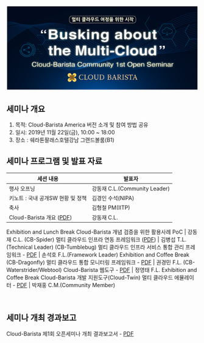<p align="center">
  <img src="https://github.com/cloud-barista/docs/blob/master/openseminar/v0.1.0-americano/images/americano.png">
</p>

## 세미나 개요
1. 목적: Cloud-Barista America 버전 소개 및 참여 방법 공유 
2. 일시: 2019년 11월 22일(금), 10:00 ~ 18:00
3. 장소 : 쉐라톤팔래스호텔강남 그랜드볼룸(B1)

## 세미나 프로그램 및 발표 자료

세션 내용 | 발표자
--------------------------------- | ---------------------------------
행사 오프닝 | 강동재 C.L.(Community Leader)
키노트 : 국내 공개SW 현황 및 정책 | 김경인 수석(NIPA)
축사 | 김형철 PM(IITP)
Cloud-Barista 개요 ([PDF](https://github.com/cloud-barista/docs/blob/master/openseminar/v0.1.0-americano/ppt_files/Americano-OpenSeminar-1-Cloud-Barista.pdf)) | 강동재 C.L.
Exhibition and Lunch Break
Cloud-Barista 개념 검증을 위한 활용사례 PoC | 강동재 C.L.
(CB-Spider) 멀티 클라우드 인프라 연동 프레임워크 ([PDF](https://github.com/cloud-barista/docs/blob/master/openseminar/v0.1.0-americano/ppt_files/Americano-OpenSeminar-2-CB-Spider.pdf)) | 김병섭 T.L.(Technical Leader)
(CB-Tumblebug) 멀티 클라우드 인프라 서비스 통합 관리 프레임워크 - [PDF](https://github.com/cloud-barista/docs/blob/master/openseminar/v0.1.0-americano/ppt_files/Americano-OpenSeminar-3-CB-Tumblebug.pdf) | 손석호 F.L.(Framework Leader)
Exhibition and Coffee Break
(CB-Dragonfly) 멀티 클라우드 통합 모니터링 프레임워크 - [PDF](https://github.com/cloud-barista/docs/blob/master/openseminar/v0.1.0-americano/ppt_files/Americano-OpenSeminar-4-CB-Dragonfly.pdf) | 권경민 F.L.
(CB-Waterstrider/Webtool) Cloud-Barista 웹도구 - [PDF](https://github.com/cloud-barista/docs/blob/master/openseminar/v0.1.0-americano/ppt_files/Americano-OpenSeminar-5-CB-Waterstrider.pdf) | 정영태 F.L.
Exhibition and Coffee Break
Cloud-Barista 개발 지원도구(Cloud-Twin) 멀티 클라우드 에뮬레이터 - [PDF](https://github.com/cloud-barista/docs/blob/master/openseminar/v0.1.0-americano/ppt_files/Americano-OpenSeminar-6-Cloud-Twin.pdf) | 박재홍 C.M.(Community Member)

<BR>

## 세미나 개최 경과보고
Cloud-Barista 제1회 오픈세미나 개최 결과보고서 - [PDF](https://github.com/cloud-barista/docs/blob/master/openseminar/v0.1.0-americano/Cloud-Barista-1st-%EC%98%A4%ED%94%88%EC%84%B8%EB%AF%B8%EB%82%98-%EA%B0%9C%EC%B5%9C%EA%B2%B0%EA%B3%BC-%EA%B2%BD%EA%B3%BC.pdf)
